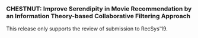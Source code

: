 ### CHESTNUT: Improve Serendipity in Movie Recommendation by an Information Theory-based Collaborative Filtering Approach

This release only supports the review of submission to RecSys'19.
